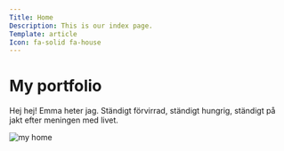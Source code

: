 ```yaml
---
Title: Home
Description: This is our index page.
Template: article
Icon: fa-solid fa-house
---
```


My portfolio
==========================

Hej hej! Emma heter jag. Ständigt förvirrad, ständigt hungrig, ständigt på jakt efter meningen med livet.  

<!-- ![Me, at home.](image/my-home.png){.me} -->

<picture>
    <source media="(min-width: 668px)" srcset="image/my-home.png">
    <source media="(min-width: 376px)" srcset="image/my-home.png?w=667">
    <img src="image/my-home.png?w=375" alt="my home">
</picture>

